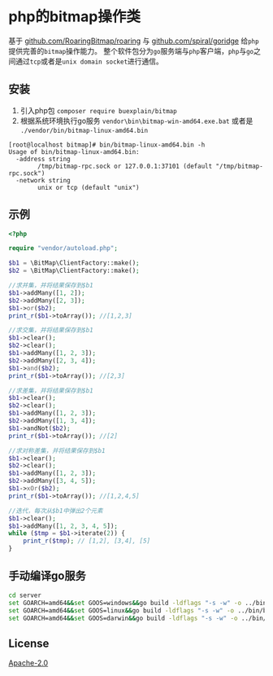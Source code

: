 # php的bitmap操作类

基于 [github.com/RoaringBitmap/roaring](https://pkg.go.dev/github.com/RoaringBitmap/roaring) 与 [github.com/spiral/goridge](https://pkg.go.dev/github.com/spiral/goridge) 给`php`提供完善的`bitmap`操作能力。
整个软件包分为`go`服务端与`php`客户端，`php`与`go`之间通过`tcp`或者是`unix domain socket`进行通信。

## 安装

1. 引入php包 `composer require buexplain/bitmap`
2. 根据系统环境执行go服务 `vendor\bin\bitmap-win-amd64.exe.bat` 或者是 `./vendor/bin/bitmap-linux-amd64.bin` 

```text
[root@localhost bitmap]# bin/bitmap-linux-amd64.bin -h
Usage of bin/bitmap-linux-amd64.bin:
  -address string
    	/tmp/bitmap-rpc.sock or 127.0.0.1:37101 (default "/tmp/bitmap-rpc.sock")
  -network string
    	unix or tcp (default "unix")
```

## 示例

```php
<?php

require "vendor/autoload.php";

$b1 = \BitMap\ClientFactory::make();
$b2 = \BitMap\ClientFactory::make();

//求并集，并将结果保存到$b1
$b1->addMany([1, 2]);
$b2->addMany([2, 3]);
$b1->or($b2);
print_r($b1->toArray()); //[1,2,3]

//求交集，并将结果保存到$b1
$b1->clear();
$b2->clear();
$b1->addMany([1, 2, 3]);
$b2->addMany([2, 3, 4]);
$b1->and($b2);
print_r($b1->toArray()); //[2,3]

//求差集，并将结果保存到$b1
$b1->clear();
$b2->clear();
$b1->addMany([1, 2, 3]);
$b2->addMany([1, 3, 4]);
$b1->andNot($b2);
print_r($b1->toArray()); //[2]

//求对称差集，并将结果保存到$b1
$b1->clear();
$b2->clear();
$b1->addMany([1, 2, 3]);
$b2->addMany([3, 4, 5]);
$b1->xOr($b2);
print_r($b1->toArray()); //[1,2,4,5]

//迭代，每次从$b1中弹出2个元素
$b1->clear();
$b1->addMany([1, 2, 3, 4, 5]);
while ($tmp = $b1->iterate(2)) {
    print_r($tmp); // [1,2], [3,4], [5]
}
```

## 手动编译go服务

```bash
cd server
set GOARCH=amd64&&set GOOS=windows&&go build -ldflags "-s -w" -o ../bin/bitmap-win-amd64.exe main.go
set GOARCH=amd64&&set GOOS=linux&&go build -ldflags "-s -w" -o ../bin/bitmap-linux-amd64.bin main.go
set GOARCH=amd64&&set GOOS=darwin&&go build -ldflags "-s -w" -o ../bin/bitmap-darwin-amd64.bin main.go
```

## License
[Apache-2.0](http://www.apache.org/licenses/LICENSE-2.0.html)

